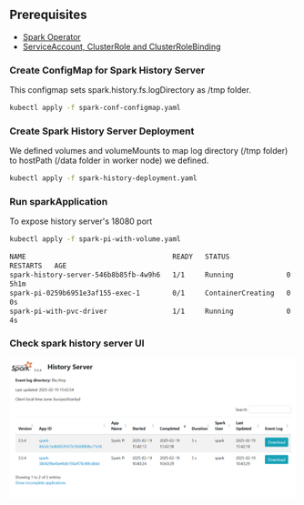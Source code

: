 ## Prerequisites

- [Spark Operator](../README.md)
- [ServiceAccount, ClusterRole and ClusterRoleBinding](../01-test-basic-app/README.md)


### Create ConfigMap for Spark History Server

This configmap sets spark.history.fs.logDirectory as /tmp folder.

```bash
kubectl apply -f spark-conf-configmap.yaml
```

### Create Spark History Server Deployment

We defined volumes and volumeMounts to map log directory (/tmp folder) to hostPath (/data folder in worker node) we defined.

```bash
kubectl apply -f spark-history-deployment.yaml
```

### Run sparkApplication

To expose history server's 18080 port

```bash
kubectl apply -f spark-pi-with-volume.yaml
```

```
NAME                                    READY   STATUS              RESTARTS   AGE
spark-history-server-546b8b85fb-4w9h6   1/1     Running             0          5h1m
spark-pi-0259b6951e3af155-exec-1        0/1     ContainerCreating   0          0s
spark-pi-with-pvc-driver                1/1     Running             0          4s
```

### Check spark history server UI

![history-server](../images/history-server.png)